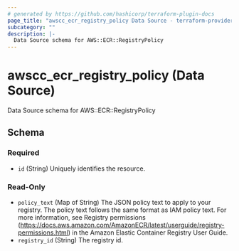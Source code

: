 ```yaml
---
# generated by https://github.com/hashicorp/terraform-plugin-docs
page_title: "awscc_ecr_registry_policy Data Source - terraform-provider-awscc"
subcategory: ""
description: |-
  Data Source schema for AWS::ECR::RegistryPolicy
---
```


# awscc_ecr_registry_policy (Data Source)

Data Source schema for AWS::ECR::RegistryPolicy



<!-- schema generated by tfplugindocs -->
## Schema

### Required

- `id` (String) Uniquely identifies the resource.

### Read-Only

- `policy_text` (Map of String) The JSON policy text to apply to your registry. The policy text follows the same format as IAM policy text. For more information, see Registry permissions (https://docs.aws.amazon.com/AmazonECR/latest/userguide/registry-permissions.html) in the Amazon Elastic Container Registry User Guide.
- `registry_id` (String) The registry id.

